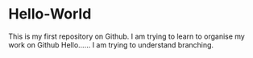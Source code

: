 # Hello-World
This is my first repository on Github. I am trying to learn to organise my work on Github
Hello...... I am trying to understand branching.

